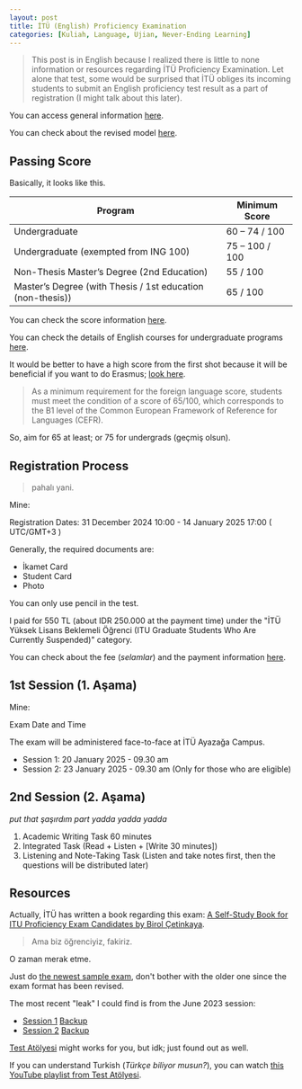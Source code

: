 ```yaml
---
layout: post
title: İTÜ (English) Proficiency Examination
categories: [Kuliah, Language, Ujian, Never-Ending Learning]
---
```


> This post is in English because I realized there is little to none information or resources regarding İTÜ Proficiency Examination. Let alone that test, some would be surprised that İTÜ obliges its incoming students to submit an English proficiency test result as a part of registration (I might talk about this later).

You can access general information [here](https://www.sis.itu.edu.tr/onkayitlar/english_exam/index_en.php).

You can check about the revised model [here](https://ydy.itu.edu.tr/en/programs/undergraduate-preparatory-program/proficiency-exam).

## Passing Score

Basically, it looks like this.

| Program                                                    | Minimum Score  |
|------------------------------------------------------------|----------------|
| Undergraduate                                              | 60 – 74 / 100  |
| Undergraduate (exempted from ING 100)                      | 75 – 100 / 100 |
| Non-Thesis Master’s Degree (2nd Education)                 | 55 / 100       |
| Master’s Degree (with Thesis / 1st education (non-thesis)) | 65 / 100       |

You can check the score information [here](https://www.sis.itu.edu.tr/EN/regulations/valid-english-tests-and-minimum-scores.php).

You can check the details of English courses for undergraduate programs [here](https://ydy.itu.edu.tr/en/programs/advanced-english).

It would be better to have a high score from the first shot because it will be beneficial if you want to do Erasmus; [look here](https://erasmus.itu.edu.tr/en/student-mobility-for-studies/ka131-program_countries/outgoing/application).

> As a minimum requirement for the foreign language score, students must meet the condition of a score of 65/100, which corresponds to the B1 level of the Common European Framework of Reference for Languages (CEFR).

So, aim for 65 at least; or 75 for undergrads (geçmiş olsun).

## Registration Process

> pahalı yani.

Mine:

Registration Dates: 31 December 2024 10:00 - 14 January 2025 17:00 ( UTC/GMT+3 )

Generally, the required documents are:

- İkamet Card
- Student Card
- Photo

You can only use pencil in the test.

I paid for 550 TL (about IDR 250.000 at the payment time) under the "İTÜ Yüksek Lisans Beklemeli Öğrenci (ITU Graduate Students Who Are Currently Suspended)" category.

You can check about the fee (*selamlar*) and the payment information [here](https://www.sis.itu.edu.tr/onkayitlar/english_exam/basvuru/index.php?islem=sinav_ucreti).

## 1st Session (1. Aşama)

Mine:

Exam Date and Time

The exam will be administered face-to-face at İTÜ Ayazağa Campus.

- Session 1: 20 January 2025 - 09.30 am
- Session 2: 23 January 2025 - 09.30 am (Only for those who are eligible)

## 2nd Session (2. Aşama)

*put that şaşırdım part yadda yadda yadda*

1. Academic Writing Task 60 minutes
2. Integrated Task (Read + Listen + [Write 30 minutes])
3. Listening and Note-Taking Task (Listen and take notes first, then the questions will be distributed later)

## Resources

Actually, İTÜ has written a book regarding this exam: [A Self-Study Book for ITU Proficiency Exam Candidates by Birol Çetinkaya](https://www.ituvakif.com.tr/proficiency-wizard-a-self-study-book-for-itu-proficiency-exam-candidates).

> Ama biz öğrenciyiz, fakiriz.

O zaman merak etme.

Just do [the newest sample exam](https://ydy.itu.edu.tr/docs/librariesprovider95/default-document-library/sample-exam.zip?sfvrsn=dd1e5654_0), don't bother with the older one since the exam format has been revised.

The most recent "leak" I could find is from the June 2023 session:

- [Session 1](https://www.scribd.com/document/712503292/ITU-SFL-2023-2024-MOCK-PROFICIENCY-SESSION-I-JUNE-2023-EXAM-2) [Backup](nanti)
- [Session 2](https://www.scribd.com/document/703597709/ITU-SFL-2023-2024-MOCK-PROFICIENCY-SESSION-II-JUNE-2023-EXAM-2) [Backup](nanti)

[Test Atölyesi](https://www.testatolyesi.com/) might works for you, but idk; just found out as well.

If you can understand Turkish (*Türkçe biliyor musun?*), you can watch [this YouTube playlist from Test Atölyesi](https://www.youtube.com/playlist?list=PL2bn6xXECq8UMjqjBSCIvGYwLFknHhJ1I).

